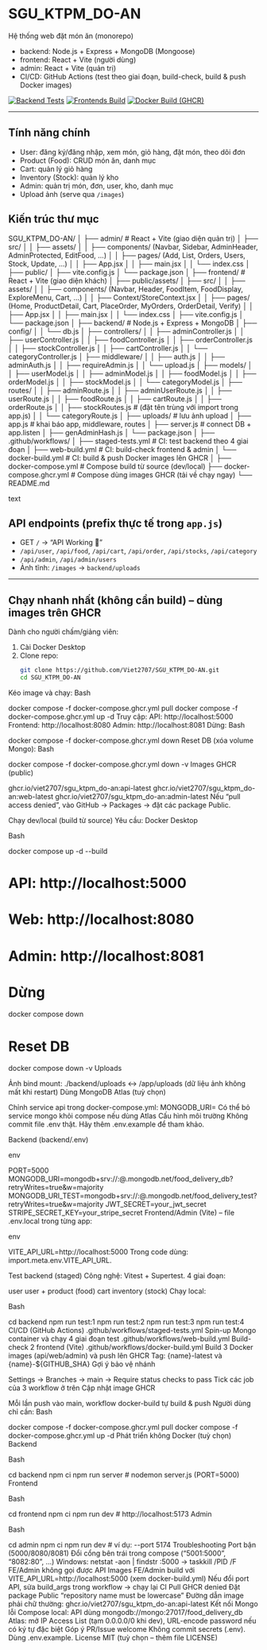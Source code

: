 # SGU_KTPM_DO-AN

Hệ thống web đặt món ăn (monorepo)
- backend: Node.js + Express + MongoDB (Mongoose)
- frontend: React + Vite (người dùng)
- admin: React + Vite (quản trị)
- CI/CD: GitHub Actions (test theo giai đoạn, build-check, build & push Docker images)

[![Backend Tests](https://github.com/Viet2707/SGU_KTPM_DO-AN/actions/workflows/staged-tests.yml/badge.svg)](https://github.com/Viet2707/SGU_KTPM_DO-AN/actions/workflows/staged-tests.yml)
[![Frontends Build](https://github.com/Viet2707/SGU_KTPM_DO-AN/actions/workflows/web-build.yml/badge.svg)](https://github.com/Viet2707/SGU_KTPM_DO-AN/actions/workflows/web-build.yml)
[![Docker Build (GHCR)](https://github.com/Viet2707/SGU_KTPM_DO-AN/actions/workflows/docker-build.yml/badge.svg)](https://github.com/Viet2707/SGU_KTPM_DO-AN/actions/workflows/docker-build.yml)

---

## Tính năng chính
- User: đăng ký/đăng nhập, xem món, giỏ hàng, đặt món, theo dõi đơn
- Product (Food): CRUD món ăn, danh mục
- Cart: quản lý giỏ hàng
- Inventory (Stock): quản lý kho
- Admin: quản trị món, đơn, user, kho, danh mục
- Upload ảnh (serve qua `/images`)

## Kiến trúc thư mục
SGU_KTPM_DO-AN/
│
├── admin/ # React + Vite (giao diện quản trị)
│ ├── src/
│ │ ├── assets/
│ │ ├── components/ (Navbar, Sidebar, AdminHeader, AdminProtected, EditFood, ...)
│ │ ├── pages/ (Add, List, Orders, Users, Stock, Update, ...)
│ │ ├── App.jsx
│ │ ├── main.jsx
│ │ └── index.css
│ ├── public/
│ ├── vite.config.js
│ └── package.json
│
├── frontend/ # React + Vite (giao diện khách)
│ ├── public/assets/
│ ├── src/
│ │ ├── assets/
│ │ ├── components/ (Navbar, Header, FoodItem, FoodDisplay, ExploreMenu, Cart, ...)
│ │ ├── Context/StoreContext.jsx
│ │ ├── pages/ (Home, ProductDetail, Cart, PlaceOrder, MyOrders, OrderDetail, Verify)
│ │ ├── App.jsx
│ │ ├── main.jsx
│ │ └── index.css
│ ├── vite.config.js
│ └── package.json
│
├── backend/ # Node.js + Express + MongoDB
│ ├── config/
│ │ └── db.js
│ ├── controllers/
│ │ ├── adminController.js
│ │ ├── userController.js
│ │ ├── foodController.js
│ │ ├── orderController.js
│ │ ├── stockController.js
│ │ ├── cartController.js
│ │ └── categoryController.js
│ ├── middleware/
│ │ ├── auth.js
│ │ ├── adminAuth.js
│ │ ├── requireAdmin.js
│ │ └── upload.js
│ ├── models/
│ │ ├── userModel.js
│ │ ├── adminModel.js
│ │ ├── foodModel.js
│ │ ├── orderModel.js
│ │ ├── stockModel.js
│ │ └── categoryModel.js
│ ├── routes/
│ │ ├── adminRoute.js
│ │ ├── adminUserRoute.js
│ │ ├── userRoute.js
│ │ ├── foodRoute.js
│ │ ├── cartRoute.js
│ │ ├── orderRoute.js
│ │ ├── stockRoutes.js # (đặt tên trùng với import trong app.js)
│ │ └── categoryRoute.js
│ ├── uploads/ # lưu ảnh upload
│ ├── app.js # khai báo app, middleware, routes
│ ├── server.js # connect DB + app.listen
│ ├── genAdminHash.js
│ └── package.json
│
├── .github/workflows/
│ ├── staged-tests.yml # CI: test backend theo 4 giai đoạn
│ ├── web-build.yml # CI: build-check frontend & admin
│ └── docker-build.yml # CI: build & push Docker images lên GHCR
│
├── docker-compose.yml # Compose build từ source (dev/local)
├── docker-compose.ghcr.yml # Compose dùng images GHCR (tải về chạy ngay)
└── README.md

text


## API endpoints (prefix thực tế trong `app.js`)
- GET `/` → “API Working 🌱”
- `/api/user`, `/api/food`, `/api/cart`, `/api/order`, `/api/stocks`, `/api/category`
- `/api/admin`, `/api/admin/users`
- Ảnh tĩnh: `/images` → `backend/uploads`

---

## Chạy nhanh nhất (không cần build) – dùng images trên GHCR

Dành cho người chấm/giảng viên:
1) Cài Docker Desktop
2) Clone repo:
   ```bash
   git clone https://github.com/Viet2707/SGU_KTPM_DO-AN.git
   cd SGU_KTPM_DO-AN
Kéo image và chạy:
Bash

docker compose -f docker-compose.ghcr.yml pull
docker compose -f docker-compose.ghcr.yml up -d
Truy cập:
API: http://localhost:5000
Frontend: http://localhost:8080
Admin: http://localhost:8081
Dừng:
Bash

docker compose -f docker-compose.ghcr.yml down
Reset DB (xóa volume Mongo):
Bash

docker compose -f docker-compose.ghcr.yml down -v
Images GHCR (public)

ghcr.io/viet2707/sgu_ktpm_do-an:api-latest
ghcr.io/viet2707/sgu_ktpm_do-an:web-latest
ghcr.io/viet2707/sgu_ktpm_do-an:admin-latest
Nếu “pull access denied”, vào GitHub → Packages → đặt các package Public.

Chạy dev/local (build từ source)
Yêu cầu: Docker Desktop

Bash

docker compose up -d --build
# API:   http://localhost:5000
# Web:   http://localhost:8080
# Admin: http://localhost:8081

# Dừng
docker compose down
# Reset DB
docker compose down -v
Uploads

Ảnh bind mount: ./backend/uploads ↔ /app/uploads (dữ liệu ảnh không mất khi restart)
Dùng MongoDB Atlas (tuỳ chọn)

Chỉnh service api trong docker-compose.yml: MONGODB_URI=<Atlas URI>
Có thể bỏ service mongo khỏi compose nếu dùng Atlas
Cấu hình môi trường
Không commit file .env thật. Hãy thêm .env.example để tham khảo.

Backend (backend/.env)

env

PORT=5000
MONGODB_URI=mongodb+srv://<user>:<pass>@<cluster>.mongodb.net/food_delivery_db?retryWrites=true&w=majority
MONGODB_URI_TEST=mongodb+srv://<user>:<pass>@<cluster>.mongodb.net/food_delivery_test?retryWrites=true&w=majority
JWT_SECRET=your_jwt_secret
STRIPE_SECRET_KEY=your_stripe_secret
Frontend/Admin (Vite) – file .env.local trong từng app:

env

VITE_API_URL=http://localhost:5000
Trong code dùng: import.meta.env.VITE_API_URL.

Test backend (staged)
Công nghệ: Vitest + Supertest. 4 giai đoạn:

user
user + product (food)
cart
inventory (stock)
Chạy local:

Bash

cd backend
npm run test:1
npm run test:2
npm run test:3
npm run test:4
CI/CD (GitHub Actions)
.github/workflows/staged-tests.yml
Spin-up Mongo container và chạy 4 giai đoạn test
.github/workflows/web-build.yml
Build-check 2 frontend (Vite)
.github/workflows/docker-build.yml
Build 3 Docker images (api/web/admin) và push lên GHCR
Tag: {name}-latest và {name}-${GITHUB_SHA}
Gợi ý bảo vệ nhánh

Settings → Branches → main → Require status checks to pass
Tick các job của 3 workflow ở trên
Cập nhật image GHCR

Mỗi lần push vào main, workflow docker-build tự build & push
Người dùng chỉ cần:
Bash

docker compose -f docker-compose.ghcr.yml pull
docker compose -f docker-compose.ghcr.yml up -d
Phát triển không Docker (tuỳ chọn)
Backend

Bash

cd backend
npm ci
npm run server     # nodemon server.js (PORT=5000)
Frontend

Bash

cd frontend
npm ci
npm run dev        # http://localhost:5173
Admin

Bash

cd admin
npm ci
npm run dev        # ví dụ: --port 5174
Troubleshooting
Port bận (5000/8080/8081)
Đổi cổng bên trái trong compose (“5001:5000”, “8082:80”, …)
Windows: netstat -aon | findstr :5000 → taskkill /PID <pid> /F
FE/Admin không gọi được API
Images FE/Admin build với VITE_API_URL=http://localhost:5000 (xem docker-build.yml)
Nếu đổi port API, sửa build_args trong workflow → chạy lại CI
Pull GHCR denied
Đặt package Public
“repository name must be lowercase”
Đường dẫn image phải chữ thường: ghcr.io/viet2707/sgu_ktpm_do-an:api-latest
Kết nối Mongo lỗi
Compose local: API dùng mongodb://mongo:27017/food_delivery_db
Atlas: mở IP Access List (tạm 0.0.0.0/0 khi dev), URL-encode password nếu có ký tự đặc biệt
Góp ý
PR/Issue welcome
Không commit secrets (.env). Dùng .env.example.
License
MIT (tuỳ chọn – thêm file LICENSE)